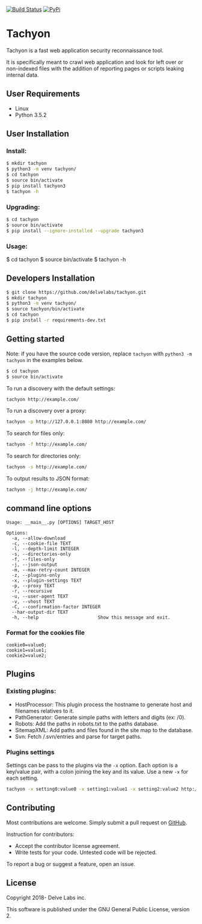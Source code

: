 [![Build Status](https://travis-ci.org/delvelabs/tachyon.svg?branch=master)](https://travis-ci.org/delvelabs/tachyon)
[![PyPi](https://badge.fury.io/py/HammerTime-http.svg)](https://badge.fury.io/py/tachyon3)

# Tachyon

Tachyon is a fast web application security reconnaissance tool.

It is specifically meant to crawl web application and look for left over or non-indexed files with the addition of reporting pages or scripts leaking internal data.

## User Requirements    

- Linux
- Python 3.5.2

## User Installation

### Install:

```bash
$ mkdir tachyon
$ python3 -m venv tachyon/
$ cd tachyon
$ source bin/activate
$ pip install tachyon3
$ tachyon -h
```
### Upgrading:

```bash
$ cd tachyon
$ source bin/activate
$ pip install --ignore-installed --upgrade tachyon3
```

### Usage:
$ cd tachyon
$ source bin/activate
$ tachyon -h

## Developers Installation

```bash
$ git clone https://github.com/delvelabs/tachyon.git
$ mkdir tachyon
$ python3 -m venv tachyon/
$ source tachyon/bin/activate
$ cd tachyon
$ pip install -r requirements-dev.txt
```

## Getting started

Note: if you have the source code version, replace ```tachyon``` with ```python3 -m tachyon``` in the examples below.

```bash
$ cd tachyon
$ source bin/activate
```

To run a discovery with the default settings:
```bash
tachyon http://example.com/
```

To run a discovery over a proxy:
```bash
tachyon -p http://127.0.0.1:8080 http://example.com/
```

To search for files only:
```bash
tachyon -f http://example.com/
```

To search for directories only:
```bash
tachyon -s http://example.com/
```

To output results to JSON format:
```bash
tachyon -j http://example.com/
```

## command line options

```
Usage: __main__.py [OPTIONS] TARGET_HOST

Options:
  -a, --allow-download
  -c, --cookie-file TEXT
  -l, --depth-limit INTEGER
  -s, --directories-only
  -f, --files-only
  -j, --json-output
  -m, --max-retry-count INTEGER
  -z, --plugins-only
  -x, --plugin-settings TEXT
  -p, --proxy TEXT
  -r, --recursive
  -u, --user-agent TEXT
  -v, --vhost TEXT
  -C, --confirmation-factor INTEGER
  --har-output-dir TEXT
  -h, --help                      Show this message and exit.
```

### Format for the cookies file

```
cookie0=value0;
cookie1=value1;
cookie2=value2;
```

## Plugins

### Existing plugins:

* HostProcessor: This plugin process the hostname to generate host and filenames relatives to it.
* PathGenerator: Generate simple paths with letters and digits (ex: /0).
* Robots: Add the paths in robots.txt to the paths database.
* SitemapXML: Add paths and files found in the site map to the database.
* Svn: Fetch /.svn/entries and parse for target paths.

### Plugins settings

Settings can be pass to the plugins via the ``-x`` option. Each option is a key/value pair, with a colon joining the key
 and its value. Use a new ``-x`` for each setting.
 
```bash
tachyon -x setting0:value0 -x setting1:value1 -x setting2:value2 http://example.com/
```

## Contributing

Most contributions are welcome. Simply submit a pull request on [GitHub](https://github.com/delvelabs/tachyon/).

Instruction for contributors:
* Accept the contributor license agreement.
* Write tests for your code. Untested code will be rejected.

To report a bug or suggest a feature, open an issue.

## License

Copyright 2018- Delve Labs inc.

This software is published under the GNU General Public License, version 2.
